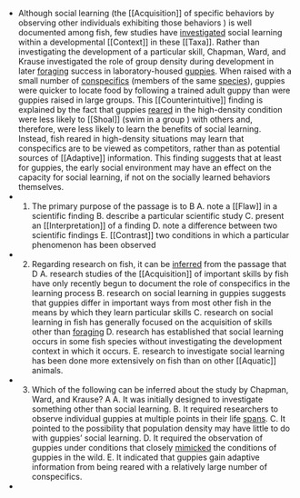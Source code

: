 - Although social learning (the [[Acquisition]] of specific behaviors by observing other individuals exhibiting those behaviors ) is well documented among fish, few studies have [investigated]([[Investigate]]) social learning within a developmental [[Context]] in these [[Taxa]]. Rather than investigating the development of a particular skill, Chapman, Ward, and Krause investigated the role of group density during development in later [foraging]([[Forage]]) success in laboratory-housed [guppies]([[Guppy]]). When raised with a small number of [conspecifics]([[Conspecific]]) (members of the same [species]([[Species]])), guppies were quicker to locate food by following a trained adult guppy than were guppies raised in large groups. This [[Counterintuitive]] finding is explained by the fact that guppies [reared]([[Rear]]) in the high-density condition were less likely to [[Shoal]] (swim in a group ) with others and, therefore, were less likely to learn the benefits of social learning. Instead, fish reared in high-density situations may learn that conspecifics are to be viewed as competitors, rather than as potential sources of [[Adaptive]] information. This finding suggests that at least for guppies, the early social environment may have an effect on the capacity for social learning, if not on the socially learned behaviors themselves.
- 1. The primary purpose of the passage is to B
  A. note a [[Flaw]] in a scientific finding
  B. describe a particular scientific study
  C. present an [[Interpretation]] of a finding
  D. note a difference between two scientific findings
  E. [[Contrast]] two conditions in which a particular phenomenon has been observed
- 2. Regarding research on fish, it can be [inferred]([[Infer]]) from the passage that D
  A. research studies of the [[Acquisition]] of important skills by fish have only recently begun to document the role of conspecifics in the learning process
  B. research on social learning in guppies suggests that guppies differ in important ways from most other fish in the means by which they learn particular skills
  C. research on social learning in fish has generally focused on the acquisition of skills other than [foraging]([[Forage]])
  D. research has established that social learning occurs in some fish species without investigating the development context in which it occurs.
  E. research to investigate social learning has been done more extensively on fish than on other [[Aquatic]] animals.
- 3. Which of the following can be inferred about the study by Chapman, Ward, and Krause? A
  A. It was initially designed to investigate something other than social learning.
  B. It required researchers to observe individual guppies at multiple points in their life [spans]([[Span]]).
  C. It pointed to the possibility that population density may have little to do with guppies’ social learning.
  D. It required the observation of guppies under conditions that closely [mimicked]([[Mimick]]) the conditions of guppies in the wild.
  E. It indicated that guppies gain adaptive information from being reared with a relatively large number of conspecifics.
-